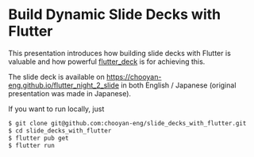 # Build Dynamic Slide Decks with Flutter 

This presentation introduces how building slide decks with Flutter is valuable and how powerful [flutter_deck](https://pub.dev/packages/flutter_deck/versions/0.12.2) is for achieving this.

The slide deck is available on https://chooyan-eng.github.io/flutter_night_2_slide in both English / Japanese (original presentation was made in Japanese).

If you want to run locally, just

```sh
$ git clone git@github.com:chooyan-eng/slide_decks_with_flutter.git
$ cd slide_decks_with_flutter
$ flutter pub get
$ flutter run
```

